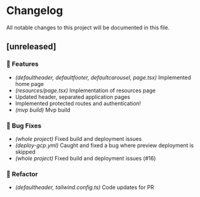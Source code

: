 # Changelog

All notable changes to this project will be documented in this file.

## [unreleased]

### 🚀 Features

- *(defaultheader, defaultfooter, defaultcarousel, page.tsx)* Implemented home page
- *(resources/page.tsx)* Implementation of resources page
- Updated header, separated application pages
- Implemented protected routes and authentication!
- *(mvp build)* Mvp build

### 🐛 Bug Fixes

- *(whole project)* Fixed build and deployment issues
- *(deploy-gcp.yml)* Caught and fixed a bug where preview deployment is skipped
- *(whole project)* Fixed build and deployment issues (#16)

### 🚜 Refactor

- *(defaultheader, tailwind.config.ts)* Code updates for PR

<!-- generated by git-cliff -->
